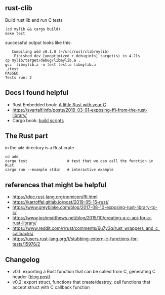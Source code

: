 ## rust-clib 

Build rust lib and run C tests
```
(cd mylib && cargo build)
make test
```

successful output looks like this:
```
   Compiling add v0.1.0 (~/src/rust/clib/mylib)
    Finished dev [unoptimized + debuginfo] target(s) in 4.21s
cp mylib/target/debug/libmylib.a .
gcc  libmylib.a -o test test.o libmylib.a 
./test
PASSED
Tests run: 2
```



## Docs I found helpful

* Rust Embedded book: [A little Rust with your C](https://rust-embedded.github.io/book/interoperability/rust-with-c.html)
* https://svartalf.info/posts/2019-03-01-exposing-ffi-from-the-rust-library/
* Cargo book: [build scripts](https://doc.rust-lang.org/cargo/reference/build-scripts.html)

## The Rust part

in the `add` directory is a Rust crate

```
cd add
cargo test                  # test that we can call the function in Rust
cargo run --example stdin   # interactive example
```

## references that might be helpful

* https://doc.rust-lang.org/nomicon/ffi.html
* https://karroffel.gitlab.io/post/2019-05-15-rust/
* https://www.greyblake.com/blog/2017-08-10-exposing-rust-library-to-c/
* https://www.joshmatthews.net/blog/2015/10/creating-a-c-api-for-a-rust-library/
* https://www.reddit.com/r/rust/comments/6u7y3q/rust_wrappers_and_c_callbacks/
* https://users.rust-lang.org/t/stubbing-extern-c-functions-for-tests/15976/2


## Changelog

- v0.1: exporting a Rust function that can be called from C, generating C header ([blog post](https://www.ultrasaurus.com/2020/01/writing-c-library-in-rust/))
- v0.2: export struct, functions that create/destroy, call functions that
        accept struct with C callback function